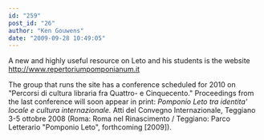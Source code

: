 ```yaml
---
id: "259"
post_id: "26"
author: "Ken Gouwens"
date: "2009-09-28 10:49:05"
---
```

A new and highly useful resource on Leto and his students is the website http://www.repertoriumpomponianum.it




The group that runs the site has a conference scheduled for 2010 on "Percorsi di cultura libraria fra Quattro- e Cinquecento." Proceedings from the last conference will soon appear in print: _Pomponio Leto tra identita' locale e cultura internazionale._ Atti del Convegno Internazionale, Teggiano 3-5 ottobre 2008 (Roma: Roma nel Rinascimento / Teggiano: Parco Letterario "Pomponio Leto", forthcoming [2009]).
